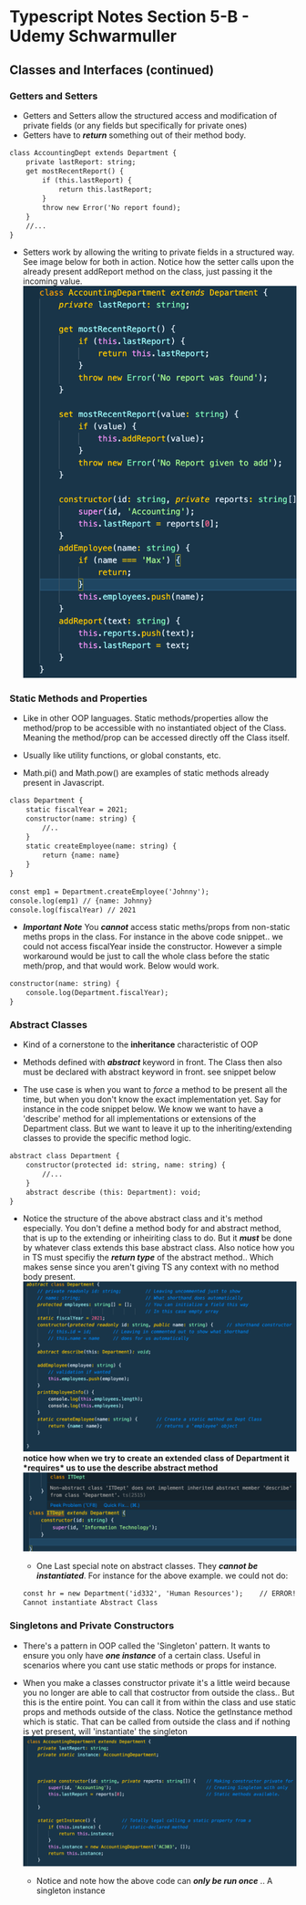 # Typescript Notes Section 5-B - Udemy Schwarmuller

## Classes and Interfaces (continued)

### Getters and Setters

- Getters and Setters allow the structured access and modification of private fields (or any fields but specifically for private ones)
- Getters have to **_return_** something out of their method body.

```
class AccountingDept extends Department {
    private lastReport: string;
    get mostRecentReport() {
        if (this.lastReport) {
            return this.lastReport;
        }
        throw new Error('No report found);
    }
    //...
}
```

- Setters work by allowing the writing to private fields in a structured way. See image below for both in action. Notice how the setter calls upon the already present addReport method on the class, just passing it the incoming value.
  ![GETTERSETTER](./getterSetter_ts.png)

### Static Methods and Properties

- Like in other OOP languages. Static methods/properties allow the method/prop to be accessible with no instantiated object of the Class. Meaning the method/prop can be accessed directly off the Class itself.

- Usually like utility functions, or global constants, etc.

- Math.pi() and Math.pow() are examples of static methods already present in Javascript.

```
class Department {
    static fiscalYear = 2021;
    constructor(name: string) {
        //..
    }
    static createEmployee(name: string) {
        return {name: name}
    }
}

const emp1 = Department.createEmployee('Johnny');
console.log(emp1) // {name: Johnny}
console.log(fiscalYear) // 2021
```

- **_Important Note_** You **_cannot_** access static meths/props from non-static meths props in the class. For instance in the above code snippet.. we could not access fiscalYear inside the constructor. However a simple workaround would be just to call the whole class before the static meth/prop, and that would work. Below would work.

```
constructor(name: string) {
    console.log(Department.fiscalYear);
}
```

### Abstract Classes

- Kind of a cornerstone to the **inheritance** characteristic of OOP

- Methods defined with **_abstract_** keyword in front. The Class then also must be declared with abstract keyword in front. see snippet below

- The use case is when you want to _force_ a method to be present all the time, but when you don't know the exact implementation yet. Say for instance in the code snippet below. We know we want to have a 'describe' method for all implementations or extensions of the Department class. But we want to leave it up to the inheriting/extending classes to provide the specific method logic.

```
abstract class Department {
    constructor(protected id: string, name: string) {
        //...
    }
    abstract describe (this: Department): void;
}
```

- Notice the structure of the above abstract class and it's method especially. You don't define a method body for and abstract method, that is up to the extending or inheiriting class to do. But it **_must_** be done by whatever class extends this base abstract class. Also notice how you in TS must specifiy the **_return type_** of the abstract method.. Which makes sense since you aren't giving TS any context with no method body present.
  ![ABSTRACT](./abstract_ts.png)
  **notice how when we try to create an extended class of Department it \***requires**\* us to use the describe abstract method**
  ![ABSWARN](./absWarn_ts.png)

  - One Last special note on abstract classes. They **_cannot be instantiated_**. For instance for the above example. we could not do:

  ```
  const hr = new Department('id332', 'Human Resources');    // ERROR! Cannot instantiate Abstract Class
  ```

### Singletons and Private Constructors

- There's a pattern in OOP called the 'Singleton' pattern. It wants to ensure you only have **_one instance_** of a certain class. Useful in scenarios where you cant use static methods or props for instance.

- When you make a classes constructor private it's a little weird because you no longer are able to call that costructor from outside the class.. But this is the entire point. You can call it from within the class and use static props and methods outside of the class. Notice the getInstance method which is static. That can be called from outside the class and if nothing is yet present, will 'instantiate' the singleton
  ![SINGLETON](./static_ts.png)

  - Notice and note how the above code can **_only be run once_** .. A singleton instance
